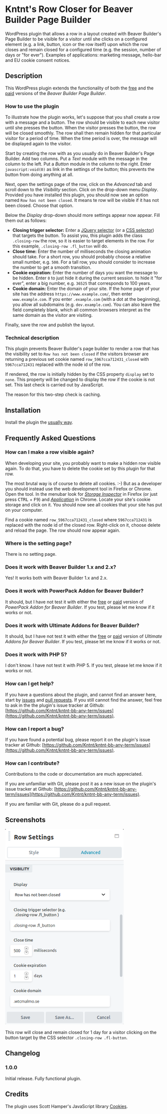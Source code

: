 # Kntnt's Row Closer for Beaver Builder Page Builder

WordPress plugin that allows a row in a layout created with Beaver Builder's Page Builder to be visible for a visitor until she clicks on a configured element (e.g. a link, button, icon or the row itself) upon which the row closes and remain closed for a configured time (e.g. the session, number of days or "for ever").  Examples of applications: marketing message, hello-bar and EU cookie consent notices.

## Description

This WordPress plugin extends the functionality of both the [free](https://wordpress.org/plugins/beaver-builder-lite-version/) and the [paid](https://www.wpbeaverbuilder.com/) versions of the *Beaver Builder Page Builder*.

### How to use the plugin

To illustrate how the plugin works, let's suppose that you shall create a row with a message and a button. The row should be visible to each new visitor until she presses the button. When the visitor presses the button, the row will be closed smoothly. The row shall then remain hidden for that particular visitor for a period of time. When the time period is over, the message will be displayed again to the visitor.

Start by creating the row with as you usually do in Beaver Builder's Page Builder. Add two columns. Put a *Text* module with the message in the column to the left. Put a *Button* module in the column to the right. Enter `javascript:void(0)` as link in the settings of the button; this prevents the button from doing anything at all.

Next, open the settings page of the row, click on the *Advanced* tab and scroll down to the *Visibility* section. Click on the drop-down menu *Display*. Provided you have installed this plugin, you should now see an option named `Row has not been closed`. It means te row will be visible if it has not been closed. Choose that option. 

Below the *Display* drop-down should more settings appear now appear. Fill them out as follows:

* **Closing trigger selector:** Enter a [JQuery selector](https://www.w3schools.com/jquery/jquery_ref_selectors.asp) (or a [CSS selector](https://www.w3schools.com/cssref/css_selectors.asp)) that targets the button. To assist you, this plugin adds the class `.closing-row` the row, so it is easier to target elements in the row. For this example, `.closing-row .fl_button` will do.
* **Close time:** Enter the number of milliseconds the closing animation should take. For a short row, you should probably choose a relative small number, e.g. `500`. For a tall row, you should consider to increase the number to get a smooth transition.
* **Cookie expiration:** Enter the number of days you want the message to be hidden. Enter `0` to just hide it during the current session. to hide it "for ever", enter a big number, e.g. `36525` that corresponds to 100 years.
* **Cookie domain:** Enter the domain of your site. If the home page of your site has the address `https://www.example.com/`, then enter `www.example.com`. If you enter `.example.com` (with a dot at the beginning), you allow all subdomains (e.g. `dev.example.com`). You can also leave the field completely blank, which all common browsers interpret as the same domain as the visitor are visiting.

Finally, save the row and publish the layout.

### Technical description

This plugin prevents Beaver Builder's page builder to render a row that has the visibility set to `Row has not been closed` if the visitors browser are returning a previous set cookie named `row_5967cca712431_closed` with `5967cca712431` replaced with the node id of the row.

If rendered, the row is initially hidden by the CSS property `display` set to `none`. This property will be changed to display the row if the cookie is not set. This last check is carried out by JavaScript.

The reason for this two-step check is caching.

## Installation

Install the plugin the [usually way](https://codex.wordpress.org/Managing_Plugins#Installing_Plugins).

## Frequently Asked Questions

### How can I make a row visible again?

When developing your site, you probably want to make a hidden row visible again. To do that, you have to delete the cookie set by this plugin for that row.

The most brutal way is of course to delete all cookies. :-) But as a developer you should instead use the web development tool in Firefox or Chrome. Open the tool. In the menubar look for *[Storage Inspector](https://developer.mozilla.org/en-US/docs/Tools/Storage_Inspector#Cookies)* in Firefox (or just press <kbd>CTRL</kbd> + <kbd>F9</kbd>) and *[Application](https://developers.google.com/web/tools/chrome-devtools/manage-data/cookies)* in Chrome. Locate your site's cookie storage and click on it. You should now see all cookies that your site has put on your computer.

Find a cookie named `row_5967cca712431_closed` where `5967cca712431` is replaced with the node id of the closed row. Right-click on it, choose delete and reload the page. The row should now appear again.

### Where is the setting page?

There is no setting page.

### Does it work with Beaver Builder 1.x and 2.x?

Yes! It works both with Beaver Builder 1.x and 2.x.

### Does it work with PowerPack Addon for Beaver Builder?

It should, but I have not test it with either the [free](https://wordpress.org/plugins/ultimate-addons-for-beaver-builder-lite/) or [paid](https://wpbeaveraddons.com/) version of *PowerPack Addon for Beaver Builder*. If you test, please let me know if it works or not.

### Does it work with Ultimate Addons for Beaver Builder?

It should, but I have not test it with either the [free](https://wordpress.org/plugins/powerpack-addon-for-beaver-builder/) or [paid](https://www.ultimatebeaver.com/) version of *Ultimate Addons for Beaver Builder*. If you test, please let me know if it works or not.

### Does it work with PHP 5?

I don't know. I have not test it with PHP 5. If you test, please let me know if it works or not.

### How can I get help?

If you have a questions about the plugin, and cannot find an answer here, start by [issues](https://github.com/Kntnt/kntnt-bb-any-term/issues) and [pull requests](https://github.com/Kntnt/kntnt-bb-any-term/pulls). If you still cannot find the answer, feel free to ask in the the plugin's issue tracker at Github: [https://github.com/Kntnt/kntnt-bb-any-term/issues](https://github.com/Kntnt/kntnt-bb-any-term/issues).

### How can I report a bug?

If you have found a potential bug, please report it on the plugin's issue tracker at Github: [https://github.com/Kntnt/kntnt-bb-any-term/issues](https://github.com/Kntnt/kntnt-bb-any-term/issues).

### How can I contribute?

Contributions to the code or documentation are much appreciated.

If you are unfamiliar with Git, please post it as a new issue on the plugin's issue tracker at Github: [https://github.com/Kntnt/kntnt-bb-any-term/issues](https://github.com/Kntnt/kntnt-bb-any-term/issues).

If you are familiar with Git, please do a pull request.

## Screenshots

![](assets/screenshot-1.png)

This row will close and remain closed for 1 day for a visitor clicking on the button target by the CSS selector `.closing-row .fl-button`.

## Changelog

### 1.0.0

Initial release. Fully functional plugin.

## Credits

The plugin uses Scott Hamper's JavaScript library [Cookies](https://github.com/ScottHamper/Cookies).

